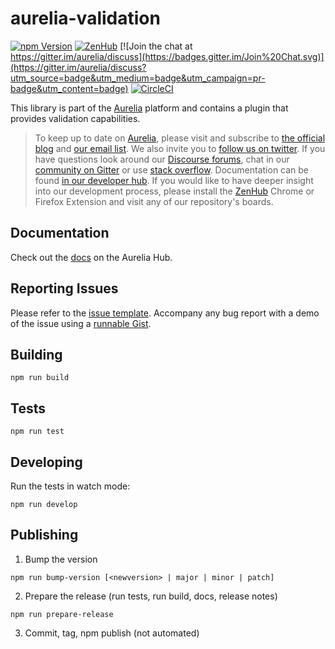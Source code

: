 # aurelia-validation

[![npm Version](https://img.shields.io/npm/v/aurelia-validation.svg)](https://www.npmjs.com/package/aurelia-validation)
[![ZenHub](https://raw.githubusercontent.com/ZenHubIO/support/master/zenhub-badge.png)](https://zenhub.io)
[![Join the chat at https://gitter.im/aurelia/discuss](https://badges.gitter.im/Join%20Chat.svg)](https://gitter.im/aurelia/discuss?utm_source=badge&utm_medium=badge&utm_campaign=pr-badge&utm_content=badge)
[![CircleCI](https://circleci.com/gh/aurelia/validation.svg?style=shield)](https://circleci.com/gh/aurelia/validation)

This library is part of the [Aurelia](http://www.aurelia.io/) platform and contains a plugin that provides validation capabilities.

> To keep up to date on [Aurelia](http://www.aurelia.io/), please visit and subscribe to [the official blog](http://blog.aurelia.io/) and [our email list](http://eepurl.com/ces50j). We also invite you to [follow us on twitter](https://twitter.com/aureliaeffect). If you have questions look around our [Discourse forums](https://discourse.aurelia.io/), chat in our [community on Gitter](https://gitter.im/aurelia/discuss) or use [stack overflow](http://stackoverflow.com/search?q=aurelia). Documentation can be found [in our developer hub](http://aurelia.io/docs). If you would like to have deeper insight into our development process, please install the [ZenHub](https://zenhub.io) Chrome or Firefox Extension and visit any of our repository's boards.

## Documentation

Check out the [docs](http://aurelia.io/docs/plugins/validation) on the Aurelia Hub.

## Reporting Issues

Please refer to the [issue template](ISSUE_TEMPLATE.md). Accompany any bug report with a demo of the issue using a [runnable Gist](https://gist.run/?id=381fdb1a4b0865a4c25026187db865ce).

## Building

```shell
npm run build
```

## Tests

```shell
npm run test
```

## Developing

Run the tests in watch mode:

```shell
npm run develop
```

## Publishing

1. Bump the version
  
  ```shell
  npm run bump-version [<newversion> | major | minor | patch]
  ```

2. Prepare the release (run tests, run build, docs, release notes)
  
  ```shell
  npm run prepare-release
  ```

3. Commit, tag, npm publish (not automated)
